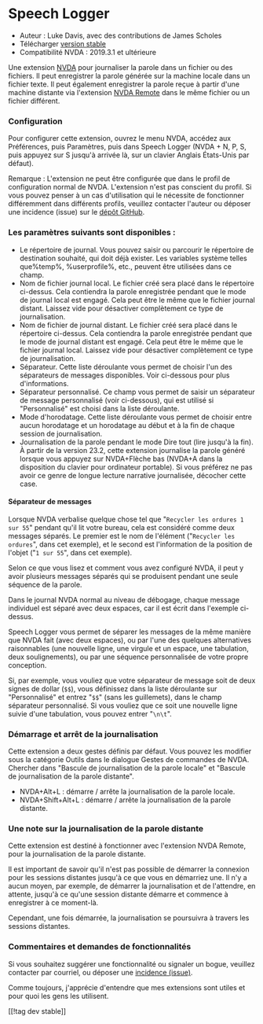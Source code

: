 # Speech Logger #

* Auteur : Luke Davis, avec des contributions de James Scholes
* Télécharger [version stable][1]
* Compatibilité NVDA : 2019.3.1 et ultérieure

Une extension [NVDA](https://nvaccess.org/) pour journaliser la parole dans
un fichier ou des fichiers. Il peut enregistrer la parole générée sur la
machine locale dans un fichier texte. Il peut également enregistrer la
parole reçue à partir d'une machine distante via l'extension [NVDA
Remote](https://nvdaremote.com/) dans le même fichier ou un fichier
différent.

### Configuration

Pour configurer cette extension, ouvrez le menu NVDA, accédez aux
Préférences, puis Paramètres, puis dans Speech Logger  (NVDA + N, P, S, puis
appuyez sur S jusqu'à arrivée là, sur un clavier Anglais États-Unis par
défaut).

Remarque : L'extension ne peut être configurée que dans le profil de
configuration normal de NVDA. L'extension n'est pas conscient du profil. Si
vous pouvez penser à un cas d'utilisation qui le nécessite de fonctionner
différemment dans différents profils, veuillez contacter l'auteur ou déposer
une incidence (issue) sur le [dépôt GitHub][2].

### Les paramètres suivants sont disponibles :

* Le répertoire de journal. Vous pouvez saisir ou parcourir le répertoire de
  destination souhaité, qui doit déjà exister. Les variables système telles
  que%temp%, %userprofile%, etc., peuvent être utilisées dans ce champ.
* Nom de fichier journal local. Le fichier créé sera placé dans le
  répertoire ci-dessus. Cela contiendra la parole enregistrée pendant que le
  mode de journal local est engagé. Cela peut être le même que le fichier
  journal distant. Laissez vide pour désactiver complètement ce type de
  journalisation.
* Nom de fichier de journal distant. Le fichier créé sera placé dans le
  répertoire ci-dessus. Cela contiendra la parole enregistrée pendant que le
  mode de journal distant est engagé. Cela peut être le même que le fichier
  journal local. Laissez vide pour désactiver complètement ce type de
  journalisation.
* Séparateur. Cette liste déroulante vous permet de choisir l'un des
  séparateurs de messages disponibles. Voir ci-dessous pour plus
  d'informations.
* Séparateur personnalisé. Ce champ vous permet de saisir un séparateur de
  message personnalisé (voir ci-dessous), qui est utilisé si "Personnalisé"
  est choisi dans la liste déroulante.
* Mode d'horodatage. Cette liste déroulante vous permet de choisir entre
  aucun horodatage et un horodatage au début et à la fin de chaque session
  de journalisation.
* Journalisation de la parole pendant le mode Dire tout (lire jusqu'à la
  fin).  À partir de la version 23.2, cette extension journalise la parole
  généré lorsque vous appuyez sur NVDA+Flèche bas (NVDA+A dans la
  disposition du clavier pour ordinateur portable). Si vous préférez ne pas
  avoir ce genre de longue lecture narrative journalisée, décocher cette
  case.

#### Séparateur de messages

Lorsque NVDA verbalise quelque chose tel que "`Recycler les ordures 1 sur
55`" pendant qu'il lit votre bureau, cela est considéré comme deux messages
séparés.  Le premier est le nom de l'élément ("`Recycler les ordures`", dans
cet exemple), et le second est l'information de la position de l'objet ("`1
sur 55`", dans cet exemple).

Selon ce que vous lisez et comment vous avez configuré NVDA, il peut y avoir
plusieurs messages séparés qui se produisent pendant une seule séquence de
la parole.

Dans le journal NVDA normal au niveau de débogage, chaque message individuel
est séparé avec deux espaces, car il est écrit dans l'exemple ci-dessus.

Speech Logger vous permet de séparer les messages de la même manière que
NVDA fait (avec deux espaces), ou par l'une des quelques alternatives
raisonnables (une nouvelle ligne, une virgule et un espace, une tabulation,
deux soulignements), ou par une séquence personnalisée de votre propre
conception.

Si, par exemple, vous vouliez que votre séparateur de message soit de deux
signes de dollar (`$$`), vous définissez dans la liste déroulante sur
"Personnalisé" et entrez  "`$$`" (sans les guillemets), dans le champ
séparateur personnalisé.  Si vous vouliez que ce soit une nouvelle ligne
suivie d'une tabulation, vous pouvez entrer "`\n\t`".

### Démarrage et arrêt de la journalisation

Cette extension a deux gestes définis par défaut. Vous pouvez les modifier
sous la catégorie Outils dans le dialogue Gestes de commandes de NVDA.
Chercher dans "Bascule de journalisation de la parole locale" et "Bascule de
journalisation de la parole distante".

* NVDA+Alt+L : démarre / arrête la journalisation de la parole locale.
* NVDA+Shift+Alt+L : démarre / arrête la journalisation de la parole
  distante.

### Une note sur la journalisation de la parole distante

Cette extension est destiné à fonctionner avec l'extension NVDA Remote, pour
la journalisation de la parole distante.

Il est important de savoir qu'il n'est pas possible de démarrer la connexion
pour les sessions distantes jusqu'à ce que vous en démarriez une. Il n'y a
aucun moyen, par exemple, de démarrer la journalisation et de l'attendre, en
attente, jusqu'à ce qu'une session distante démarre et commence à
enregistrer à ce moment-là.

Cependant, une fois démarrée, la journalisation se poursuivra à travers les
sessions distantes.

### Commentaires et demandes de fonctionnalités

Si vous souhaitez suggérer une fonctionnalité ou signaler un bogue, veuillez
contacter par courriel, ou déposer une [incidence (issue)][2].

Comme toujours, j'apprécie d'entendre que mes extensions sont utiles et pour
quoi les gens les utilisent.

[[!tag dev stable]]

[1]: https://www.nvaccess.org/addonStore/legacy?file=speechLogger

[2]: https://github.com/opensourcesys/speechLogger/issues/new
